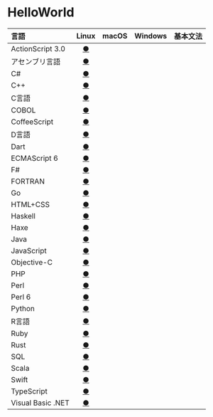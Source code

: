 # HelloWorld

|言語|Linux|macOS|Windows|基本文法|
|:--|:--:|:--:|:--:|--:|
|ActionScript 3.0|[●](https://github.com/TakashiNishimura/HelloWorld/tree/master/ActionScript/README.md)||||
|アセンブリ言語|[●](https://github.com/TakashiNishimura/HelloWorld/tree/master/Assembly/README.md)||||
|C#|[●](https://github.com/TakashiNishimura/HelloWorld/blob/master/C%23/README.md)||||
|C++|[●](https://github.com/TakashiNishimura/HelloWorld/blob/master/C%2B%2B/README.md)||||
|C言語|[●](https://github.com/TakashiNishimura/HelloWorld/blob/master/C/README.md)||||
|COBOL|[●](https://github.com/TakashiNishimura/HelloWorld/tree/master/COBOL/README.md)||||
|CoffeeScript|[●](https://github.com/TakashiNishimura/HelloWorld/blob/master/CoffeeScript/README.md)||||
|D言語|[●](https://github.com/TakashiNishimura/HelloWorld/blob/master/D/README.md)||||
|Dart|[●](https://github.com/TakashiNishimura/HelloWorld/blob/master/Dart/README.md)||||
|ECMAScript 6|[●](https://github.com/TakashiNishimura/HelloWorld/blob/master/ECMAScript6/README.md)||||
|F#|[●](https://github.com/TakashiNishimura/HelloWorld/blob/master/F%23/README.md)||||
|FORTRAN|[●](https://github.com/TakashiNishimura/HelloWorld/blob/master/FORTLAN/README.md)||||
|Go|[●](https://github.com/TakashiNishimura/HelloWorld/blob/master/Go/README.md)||||
|HTML+CSS|[●](https://github.com/TakashiNishimura/HelloWorld/blob/master/HTML/README.md)||||
|Haskell|[●](https://github.com/TakashiNishimura/HelloWorld/blob/master/Haskell/README.md)||||
|Haxe|[●](https://github.com/TakashiNishimura/HelloWorld/blob/master/Haxe/README.md)||||
|Java|[●](https://github.com/TakashiNishimura/HelloWorld/blob/master/Java/README.md)||||
|JavaScript|[●](https://github.com/TakashiNishimura/HelloWorld/blob/master/JavaScript/README.md)||||
|Objective-C|[●](https://github.com/TakashiNishimura/HelloWorld/blob/master/ObjectiveC/README.md)||||
|PHP|[●](https://github.com/TakashiNishimura/HelloWorld/blob/master/PHP/README.md)||||
|Perl|[●](https://github.com/TakashiNishimura/HelloWorld/blob/master/Perl/README.md)||||
|Perl 6|[●](https://github.com/TakashiNishimura/HelloWorld/blob/master/Perl6/README.md)||||
|Python|[●](https://github.com/TakashiNishimura/HelloWorld/blob/master/Python/README.md)||||
|R言語|[●](https://github.com/TakashiNishimura/HelloWorld/blob/master/R/README.md)||||
|Ruby|[●](https://github.com/TakashiNishimura/HelloWorld/blob/master/Ruby/README.md)||||
|Rust|[●](https://github.com/TakashiNishimura/HelloWorld/blob/master/Rust/README.md)||||
|SQL|[●](https://github.com/TakashiNishimura/HelloWorld/blob/master/SQL/README.md)||||
|Scala|[●](https://github.com/TakashiNishimura/HelloWorld/blob/master/Scala/README.md)||||
|Swift|[●](https://github.com/TakashiNishimura/HelloWorld/blob/master/Swift/README.md)||||
|TypeScript|[●](https://github.com/TakashiNishimura/HelloWorld/blob/master/TypeScript/README.md)||||
|Visual Basic .NET|[●](https://github.com/TakashiNishimura/HelloWorld/blob/master/VisualBasic/README.md)||||
